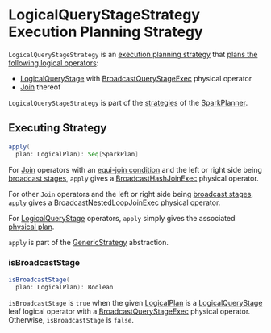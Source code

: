 # LogicalQueryStageStrategy Execution Planning Strategy

`LogicalQueryStageStrategy` is an [execution planning strategy](SparkStrategy.md) that [plans the following logical operators](#apply):

* [LogicalQueryStage](../logical-operators/LogicalQueryStage.md) with [BroadcastQueryStageExec](../physical-operators/BroadcastQueryStageExec.md) physical operator
* [Join](../logical-operators/Join.md) thereof

`LogicalQueryStageStrategy` is part of the [strategies](../SparkPlanner.md#strategies) of the [SparkPlanner](../SparkPlanner.md).

## <span id="apply"> Executing Strategy

```scala
apply(
  plan: LogicalPlan): Seq[SparkPlan]
```

For [Join](../logical-operators/Join.md) operators with an [equi-join condition](../ExtractEquiJoinKeys.md) and the left or right side being [broadcast stages](#isBroadcastStage), `apply` gives a [BroadcastHashJoinExec](../physical-operators/BroadcastHashJoinExec.md) physical operator.

For other `Join` operators and the left or right side being [broadcast stages](#isBroadcastStage), `apply` gives a [BroadcastNestedLoopJoinExec](../physical-operators/BroadcastNestedLoopJoinExec.md) physical operator.

For [LogicalQueryStage](../logical-operators/LogicalQueryStage.md) operators, `apply` simply gives the associated [physical plan](../logical-operators/LogicalQueryStage.md#physicalPlan).

`apply` is part of the [GenericStrategy](../catalyst/GenericStrategy.md#apply) abstraction.

### <span id="isBroadcastStage"> isBroadcastStage

```scala
isBroadcastStage(
  plan: LogicalPlan): Boolean
```

`isBroadcastStage` is `true` when the given [LogicalPlan](../logical-operators/LogicalPlan.md) is a [LogicalQueryStage](../logical-operators/LogicalQueryStage.md) leaf logical operator with a [BroadcastQueryStageExec](../physical-operators/BroadcastQueryStageExec.md) physical operator. Otherwise, `isBroadcastStage` is `false`.
